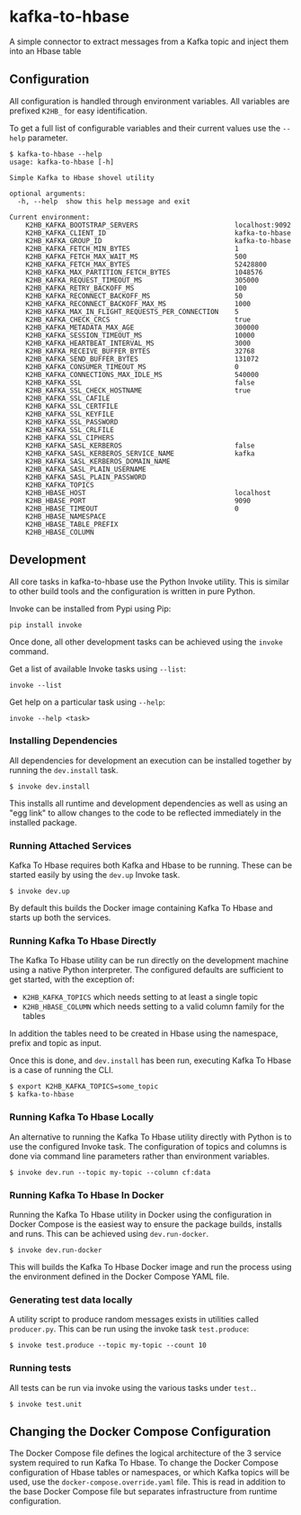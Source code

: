 # kafka-to-hbase

A simple connector to extract messages from a Kafka topic and inject them into
an Hbase table

## Configuration

All configuration is handled through environment variables. All variables are
prefixed `K2HB_` for easy identification.

To get a full list of configurable variables and their current values use the
`--help` parameter.

```
$ kafka-to-hbase --help
usage: kafka-to-hbase [-h]

Simple Kafka to Hbase shovel utility

optional arguments:
  -h, --help  show this help message and exit

Current environment:
    K2HB_KAFKA_BOOTSTRAP_SERVERS                        localhost:9092
    K2HB_KAFKA_CLIENT_ID                                kafka-to-hbase
    K2HB_KAFKA_GROUP_ID                                 kafka-to-hbase
    K2HB_KAFKA_FETCH_MIN_BYTES                          1
    K2HB_KAFKA_FETCH_MAX_WAIT_MS                        500
    K2HB_KAFKA_FETCH_MAX_BYTES                          52428800
    K2HB_KAFKA_MAX_PARTITION_FETCH_BYTES                1048576
    K2HB_KAFKA_REQUEST_TIMEOUT_MS                       305000
    K2HB_KAFKA_RETRY_BACKOFF_MS                         100
    K2HB_KAFKA_RECONNECT_BACKOFF_MS                     50
    K2HB_KAFKA_RECONNECT_BACKOFF_MAX_MS                 1000
    K2HB_KAFKA_MAX_IN_FLIGHT_REQUESTS_PER_CONNECTION    5
    K2HB_KAFKA_CHECK_CRCS                               true
    K2HB_KAFKA_METADATA_MAX_AGE                         300000
    K2HB_KAFKA_SESSION_TIMEOUT_MS                       10000
    K2HB_KAFKA_HEARTBEAT_INTERVAL_MS                    3000
    K2HB_KAFKA_RECEIVE_BUFFER_BYTES                     32768
    K2HB_KAFKA_SEND_BUFFER_BYTES                        131072
    K2HB_KAFKA_CONSUMER_TIMEOUT_MS                      0
    K2HB_KAFKA_CONNECTIONS_MAX_IDLE_MS                  540000
    K2HB_KAFKA_SSL                                      false
    K2HB_KAFKA_SSL_CHECK_HOSTNAME                       true
    K2HB_KAFKA_SSL_CAFILE
    K2HB_KAFKA_SSL_CERTFILE
    K2HB_KAFKA_SSL_KEYFILE
    K2HB_KAFKA_SSL_PASSWORD
    K2HB_KAFKA_SSL_CRLFILE
    K2HB_KAFKA_SSL_CIPHERS
    K2HB_KAFKA_SASL_KERBEROS                            false
    K2HB_KAFKA_SASL_KERBEROS_SERVICE_NAME               kafka
    K2HB_KAFKA_SASL_KERBEROS_DOMAIN_NAME
    K2HB_KAFKA_SASL_PLAIN_USERNAME
    K2HB_KAFKA_SASL_PLAIN_PASSWORD
    K2HB_KAFKA_TOPICS
    K2HB_HBASE_HOST                                     localhost
    K2HB_HBASE_PORT                                     9090
    K2HB_HBASE_TIMEOUT                                  0
    K2HB_HBASE_NAMESPACE
    K2HB_HBASE_TABLE_PREFIX
    K2HB_HBASE_COLUMN
```

## Development

All core tasks in kafka-to-hbase use the Python Invoke utility. This is similar
to other build tools and the configuration is written in pure Python.

Invoke can be installed from Pypi using Pip:

```
pip install invoke
```

Once done, all other development tasks can be achieved using the `invoke`
command.

Get a list of available Invoke tasks using `--list`:

```
invoke --list
```

Get help on a particular task using `--help`:

```
invoke --help <task>
```

### Installing Dependencies

All dependencies for development an execution can be installed together by
running the `dev.install` task.

```
$ invoke dev.install
```

This installs all runtime and development dependencies as well as using an "egg
link" to allow changes to the code to be reflected immediately in the installed
package.

### Running Attached Services

Kafka To Hbase requires both Kafka and Hbase to be running. These can be started
easily by using the `dev.up` Invoke task.

```
$ invoke dev.up
```

By default this builds the Docker image containing Kafka To Hbase and starts up
both the services.

### Running Kafka To Hbase Directly

The Kafka To Hbase utility can be run directly on the development machine using
a native Python interpreter. The configured defaults are sufficient to get
started, with the exception of:

- `K2HB_KAFKA_TOPICS` which needs setting to at least a single topic
- `K2HB_HBASE_COLUMN` which needs setting to a valid column family for the tables

In addition the tables need to be created in Hbase using the namespace, prefix
and topic as input.

Once this is done, and `dev.install` has been run, executing Kafka To Hbase is a
case of running the CLI.

```
$ export K2HB_KAFKA_TOPICS=some_topic
$ kafka-to-hbase
```

### Running Kafka To Hbase Locally

An alternative to running the Kafka To Hbase utility directly with Python is to use
the configured Invoke task. The configuration of topics and columns is done via
command line parameters rather than environment variables.

```
$ invoke dev.run --topic my-topic --column cf:data
```

### Running Kafka To Hbase In Docker

Running the Kafka To Hbase utility in Docker using the configuration in Docker
Compose is the easiest way to ensure the package builds, installs and runs. This
can be achieved using `dev.run-docker`.

```
$ invoke dev.run-docker
```

This will builds the Kafka To Hbase Docker image and run the process using the
environment defined in the Docker Compose YAML file.

### Generating test data locally

A utility script to produce random messages exists in utilities called `producer.py`.
This can be run using the invoke task `test.produce`:

```
$ invoke test.produce --topic my-topic --count 10
```

### Running tests

All tests can be run via invoke using the various tasks under `test.`.

```
$ invoke test.unit
```

## Changing the Docker Compose Configuration

The Docker Compose file defines the logical architecture of the 3 service system
required to run Kafka To Hbase. To change the Docker Compose configuration of
Hbase tables or namespaces, or which Kafka topics will be used, use the
`docker-compose.override.yaml` file. This is read in addition to the base Docker
Compose file but separates infrastructure from runtime configuration.
